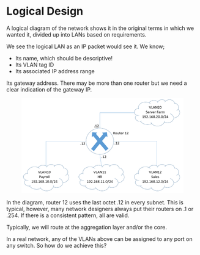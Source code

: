 # Logical Design

A logical diagram of the network shows it in the original terms in which we wanted it, divided up into LANs based on requirements.

We see the logical LAN as an IP packet would see it. We know;

* Its name, which should be descriptive!
* Its VLAN tag ID
* Its associated IP address range

Its gateway address. There may be more than one router but we need a clear indication of the gateway IP.

<figure><img src="../.gitbook/assets/image (2) (1).png" alt=""><figcaption></figcaption></figure>

In the diagram, router 12 uses the last octet .12 in every subnet. This is typical, however, many network designers always put their routers on .1 or .254.  If there is a consistent pattern, all are valid.

Typically, we will route at the aggregation layer and/or the core.

In a real network, any of the VLANs above can be assigned to any port on any switch. So how do we achieve this?
